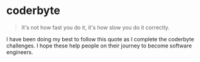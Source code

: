 coderbyte
=========
> It's not how fast you do it, it's how slow you do it correctly.

I have been doing my best to follow this quote as I complete the coderbyte challenges. I hope these help people on their journey to become software engineers.
